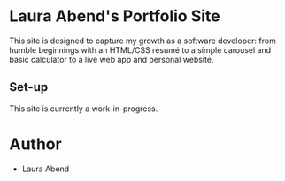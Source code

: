 # Laura Abend's Portfolio Site
This site is designed to capture my growth as a software developer: from humble
beginnings with an HTML/CSS r&#x00E9;sum&#x00E9; to a simple carousel and basic
calculator to a live web app and personal website.

## Set-up
This site is currently a work-in-progress.

# Author
- Laura Abend
